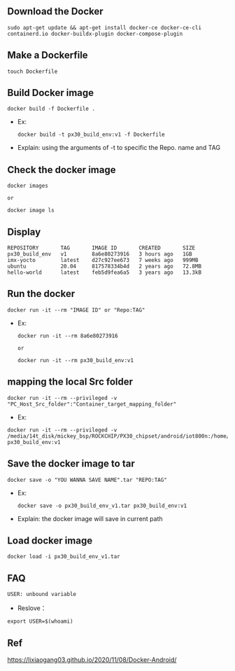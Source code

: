 ## Download the Docker
```
sudo apt-get update && apt-get install docker-ce docker-ce-cli containerd.io docker-buildx-plugin docker-compose-plugin
```
## Make a Dockerfile
```
touch Dockerfile
```
## Build Docker image
```
docker build -f Dockerfile .
```
 - Ex:
   ```
   docker build -t px30_build_env:v1 -f Dockerfile
   ```
- Explain: using the arguments of -t to specific the Repo. name and TAG

## Check the docker image
```
docker images
```
```or```
```
docker image ls
```
## Display
```
REPOSITORY       TAG       IMAGE ID       CREATED       SIZE
px30_build_env   v1        8a6e80273916   3 hours ago   1GB
imx-yocto        latest    d27c927ee673   7 weeks ago   999MB
ubuntu           20.04     817578334b4d   2 years ago   72.8MB
hello-world      latest    feb5d9fea6a5   3 years ago   13.3kB
```

## Run the docker
```docker run -it --rm "IMAGE ID" or "Repo:TAG"```
- Ex:
  ```
  docker run -it --rm 8a6e80273916
  ```
  ```or```
  ```
  docker run -it --rm px30_build_env:v1
  ```

## mapping the local Src folder
``` docker run -it --rm --privileged -v "PC_Host_Src_folder":"Container_target_mapping_folder" ```
 - Ex:
  ```
  docker run -it --rm --privileged -v /media/14t_disk/mickey_bsp/ROCKCHIP/PX30_chipset/android/iot800n:/home/px30/source px30_build_env:v1
  ```

## Save the docker image to tar
``` docker save -o "YOU WANNA SAVE NAME".tar "REPO:TAG" ```
 - Ex:
   ```
   docker save -o px30_build_env_v1.tar px30_build_env:v1
   ```
 - Explain: the docker image will save in current path

## Load docker image
```
docker load -i px30_build_env_v1.tar
```

## FAQ
```USER: unbound variable```
- Reslove：
```
export USER=$(whoami)
```

## Ref
https://lixiaogang03.github.io/2020/11/08/Docker-Android/
